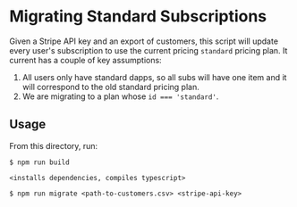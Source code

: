 # Migrating Standard Subscriptions

Given a Stripe API key and an export of customers, this script will update every user's subscription to use the current pricing `standard` pricing plan.  It current has a couple of key assumptions:

1. All users only have standard dapps, so all subs will have one item and it will correspond to the old standard pricing plan.
2. We are migrating to a plan whose `id === 'standard'`.

## Usage

From this directory, run:

```
$ npm run build

<installs dependencies, compiles typescript>

$ npm run migrate <path-to-customers.csv> <stripe-api-key>
```